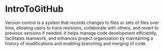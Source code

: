 # IntroToGitHub

Version control is a system that records changes to files or sets of files over time, allowing users to track revisions, collaborate with others, and revert to previous versions if needed. It helps manage code development efficiently, facilitates teamwork, and enhances project organization by maintaining a history of modifications and enabling branching and merging of code.
